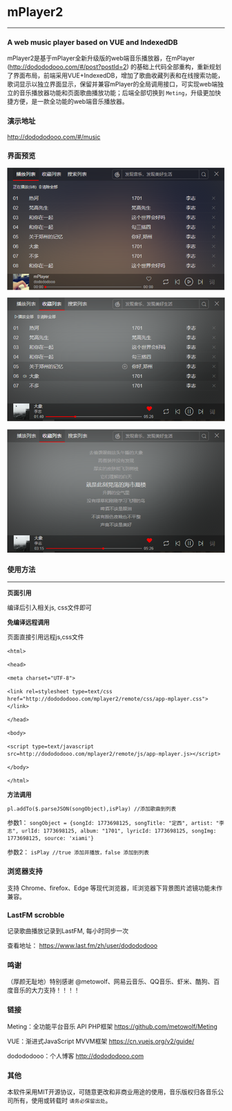 mPlayer2
========
---
### A web music player based on VUE and IndexedDB

mPlayer2是基于mPlayer全新升级版的web端音乐播放器，在mPlayer (http://dodododooo.com/#/post?postId=2) 的基础上代码全部重构，重新规划了界面布局，前端采用VUE+IndexedDB，增加了歌曲收藏列表和在线搜索功能，歌词显示以独立界面显示，保留并兼容mPlayer的全局调用接口，可实现web端独立的音乐播放器功能和页面歌曲播放功能；后端全部切换到  ``` Meting ```，升级更加快捷方便，是一款全功能的web端音乐播放器。


### 演示地址
http://dodododooo.com/#/music

### 界面预览
![列表界面](https://github.com/dodododooo/mPlayer2/blob/master/images/playlist.png)

![播放界面](https://github.com/dodododooo/mPlayer2/blob/master/images/playing.png)

![歌词界面](https://github.com/dodododooo/mPlayer2/blob/master/images/lrc.png)

### 使用方法
----
**页面引用**

 编译后引入相关js, css文件即可

 **免编译远程调用**

 页面直接引用远程js,css文件
 
 ``` <html> ```

 ``` <head> ```

 ``` <meta charset="UTF-8"> ```

 ``` <link rel=stylesheet type=text/css href="http://dodododooo.com/mplayer2/remote/css/app-mplayer.css"></link> ```
 
 ``` </head> ```

 ``` <body> ```

 ``` <script type=text/javascript src=http://dodododooo.com/mplayer2/remote/js/app-mplayer.js></script> ```
 
 ``` </body> ```
 
 ``` </html> ```


**方法调用**

  ```pl.addTo($.parseJSON(songObject),isPlay) //添加歌曲到列表```

参数1：  ```songObject = {songId: 1773698125, songTitle: "定西", artist: "李志", urlId: 1773698125, album: "1701", lyricId: 1773698125, songImg: 1773698125, source: 'xiami'}```

参数2：  ```isPlay //true 添加并播放，false 添加到列表```

### 浏览器支持
支持 Chrome、firefox、Edge 等现代浏览器，IE浏览器下背景图片滤镜功能未作兼容。

### LastFM scrobble
记录歌曲播放记录到LastFM, 每小时同步一次

查看地址： https://www.last.fm/zh/user/dodododooo

### 鸣谢
（厚颜无耻地）特别感谢 @metowolf、网易云音乐、QQ音乐、虾米、酷狗、百度音乐的大力支持！！！！

### 链接
Meting：全功能平台音乐 API PHP框架 https://github.com/metowolf/Meting

VUE：渐进式JavaScript MVVM框架 https://cn.vuejs.org/v2/guide/

dodododooo：个人博客 http://dodododooo.com

### 其他
本软件采用MIT开源协议，可随意更改和非商业用途的使用，音乐版权归各音乐公司所有，使用或转载时 ```请务必保留出处```。
